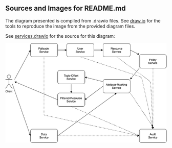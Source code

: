 <!---
Copyright 2018-2021 Crown Copyright

Licensed under the Apache License, Version 2.0 (the "License");
you may not use this file except in compliance with the License.
You may obtain a copy of the License at

  http://www.apache.org/licenses/LICENSE-2.0

Unless required by applicable law or agreed to in writing, software
distributed under the License is distributed on an "AS IS" BASIS,
WITHOUT WARRANTIES OR CONDITIONS OF ANY KIND, either express or implied.
See the License for the specific language governing permissions and
limitations under the License.
--->

## Sources and Images for README.md

The diagram presented is compiled from .drawio files.
See [draw.io](https://app.diagrams.net/) for the tools to reproduce the image from the provided diagram files.

See [services.drawio](./services.drawio) for the source for this diagram:

![Service diagram](./services.png)

